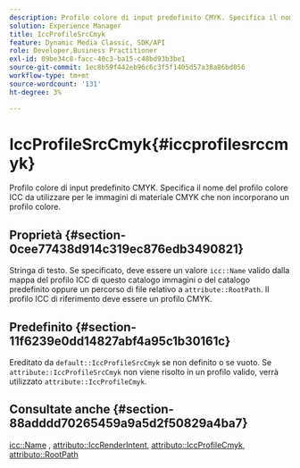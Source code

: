```yaml
---
description: Profilo colore di input predefinito CMYK. Specifica il nome del profilo colore ICC da utilizzare per le immagini di materiale CMYK che non incorporano un profilo colore.
solution: Experience Manager
title: IccProfileSrcCmyk
feature: Dynamic Media Classic, SDK/API
role: Developer,Business Practitioner
exl-id: 09be34c8-facc-40c3-ba15-c48bd93b3be1
source-git-commit: 1ec8b59f442eb96c6c3f5f1405d57a38a86bd056
workflow-type: tm+mt
source-wordcount: '131'
ht-degree: 3%

---
```


# IccProfileSrcCmyk{#iccprofilesrccmyk}

Profilo colore di input predefinito CMYK. Specifica il nome del profilo colore ICC da utilizzare per le immagini di materiale CMYK che non incorporano un profilo colore.

## Proprietà {#section-0cee77438d914c319ec876edb3490821}

Stringa di testo. Se specificato, deve essere un valore `icc::Name` valido dalla mappa del profilo ICC di questo catalogo immagini o del catalogo predefinito oppure un percorso di file relativo a `attribute::RootPath`. Il profilo ICC di riferimento deve essere un profilo CMYK.

## Predefinito {#section-11f6239e0dd14827abf4a95c1b30161c}

Ereditato da `default::IccProfileSrcCmyk` se non definito o se vuoto. Se `attribute::IccProfileSrcCmyk` non viene risolto in un profilo valido, verrà utilizzato `attribute::IccProfileCmyk`.

## Consultate anche {#section-88adddd70265459a9a5d2f50829a4ba7}

[icc::Name](../../../../../ir-api/material-cat/image-rendering-api-ref/c-ir-material-catalog/c-ir-icc-profile-map-reference/r-ir-name-icc.md#reference-7a293ede360e433782575f8f6a562ac2) ,  [attributo::IccRenderIntent](../../../../../ir-api/material-cat/image-rendering-api-ref/c-ir-material-catalog/c-ir-attributes-reference/r-ir-iccrenderintent.md#reference-3b80b7a4c25545a593c5076f318b5c40),  [attributo::IccProfileCmyk](../../../../../ir-api/material-cat/image-rendering-api-ref/c-ir-material-catalog/c-ir-attributes-reference/r-ir-iccprofilecmyk.md#reference-55aead2d924847ffbd1be4c46add7127),  [attributo::RootPath](../../../../../ir-api/material-cat/image-rendering-api-ref/c-ir-material-catalog/c-ir-attributes-reference/r-ir-rootpath.md#reference-a4d7c96b62e14fcbad1740c702f160f3)
